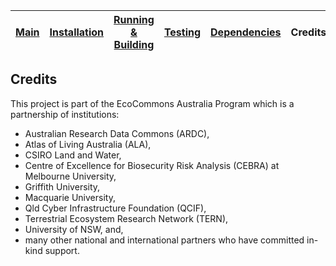 
| [Main](README.md) | [Installation](installation.md)  | [Running &amp; Building](running-building.md) | [Testing](testing.md) | [Dependencies](dependencies.md) | Credits |
|------|-------|-------|--------|--------|------|

## Credits

This project is part of the EcoCommons Australia Program which is a partnership of institutions: 
- Australian Research Data Commons (ARDC), 
- Atlas of Living Australia (ALA), 
- CSIRO Land and Water, 
- Centre of Excellence for Biosecurity Risk Analysis (CEBRA) at Melbourne University, 
- Griffith University, 
- Macquarie University, 
- Qld Cyber Infrastructure Foundation (QCIF), 
- Terrestrial Ecosystem Research Network (TERN), 
- University of NSW, and, 
- many other national and international partners who have committed in-kind support.
